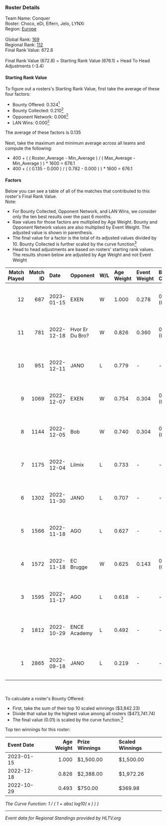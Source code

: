 ### Roster Details<br />
Team Name: Conquer<br />
Roster: Choco, eDi, Elfern, Jelo, LYNXi<br />
Region: [Europe]( ../standings_europe.md)<br />
<br />
Global Rank: [169](../standings_global.md)<br />
Regional Rank: [112]( ../standings_europe.md)<br />
Final Rank Value:  672.8<br />
<br />
Final Rank Value (672.8) = Starting Rank Value (676.1) + Head To Head Adjustments (-3.4)<br />

#### Starting Rank Value<br />
To figure out a rosters's Starting Rank Value, first take the average of these four factors:<br />
- Bounty Offered: 0.324[<sup>1</sup>](#table2)
- Bounty Collected: 0.210[<sup>2</sup>](#table1)
- Opponent Network: 0.006[<sup>2</sup>](#table1)
- LAN Wins: 0.000[<sup>2</sup>](#table1)

The average of these factors is 0.135<br />
<br />
Next, take the maximum and minimum average across all teams and compute the following:<br />
- 400 + ( ( Roster_Average - Min_Average ) / ( Max_Average - Min_Average ) ) * 1600 = 676.1
- 400 + ( ( 0.135 - 0.000 ) / ( 0.782 - 0.000 ) ) * 1600 = 676.1


#### Factors<br />
Below you can see a table of all of the matches that contributed to this roster's Final Rank Value.<br />
Note:<br />

- For Bounty Collected, Opponent Network, and LAN Wins, we consider only the ten best results over the past 6 months.
- Raw values for those factors are multiplied by Age Weight. Bounty and Opponent Network values are also multiplied by Event Weight. The adjusted value is shown in parenthesis.
- The final value for a factor is the total of its adjusted values divided by 10. Bounty Collected is further scaled by the curve function[<sup>3</sup>](#curveFunction)
- Head to head adjustments are based on rosters' starting rank values. The results shown below are adjusted by Age Weight and not Event Weight
<span id="table1"></span><br />


| Match Played | Match ID | Date       | Opponent        | W/L | Age Weight | Event Weight | Bounty Collected | Opponent Network | LAN Wins  | H2H Adj. | Roster                          |
| -: | -: | :- | :- | :- | :- | :- | :- | :- | :- | -: | :- |
|           12 |      687 | 2023-01-15 | EXEN            | W   | 1.000      | 0.278        | 0.002 (0.001)    | 0.031 (0.008)    | 0 (0.000) |    13.38 | Choco, eDi, Elfern, Jelo, LYNXi |
|           11 |      781 | 2022-12-18 | Hvor Er Du Bro? | W   | 0.826      | 0.360        | 0.000 (0.000)    | 0.000 (0.000)    | 0 (0.000) |     4.85 | Choco, eDi, Elfern, Jelo, LYNXi |
|           10 |      951 | 2022-12-11 | JANO            | L   | 0.779      | -            | -                | -                | -         |    -9.50 | Choco, eDi, Elfern, Jelo, LYNXi |
|            9 |     1069 | 2022-12-07 | EXEN            | W   | 0.754      | 0.304        | 0.002 (0.000)    | 0.031 (0.007)    | 0 (0.000) |    10.81 | Choco, eDi, Elfern, Jelo, LYNXi |
|            8 |     1144 | 2022-12-05 | Bob             | W   | 0.740      | 0.304        | 0.000 (0.000)    | 0.000 (0.000)    | 0 (0.000) |     4.57 | Choco, eDi, Elfern, Jelo, LYNXi |
|            7 |     1175 | 2022-12-04 | Lilmix          | L   | 0.733      | -            | -                | -                | -         |    -8.88 | Choco, eDi, Elfern, Jelo, LYNXi |
|            6 |     1302 | 2022-11-30 | JANO            | L   | 0.707      | -            | -                | -                | -         |    -9.28 | Choco, eDi, Elfern, Jelo, LYNXi |
|            5 |     1566 | 2022-11-18 | AGO             | L   | 0.627      | -            | -                | -                | -         |    -6.60 | Choco, eDi, Elfern, Jelo, LYNXi |
|            4 |     1572 | 2022-11-18 | EC Brugge       | W   | 0.625      | 0.143        | 0.007 (0.001)    | 0.507 (0.045)    | 0 (0.000) |    12.52 | Choco, eDi, Elfern, Jelo, LYNXi |
|            3 |     1595 | 2022-11-17 | AGO             | L   | 0.618      | -            | -                | -                | -         |    -6.19 | Choco, eDi, Elfern, Jelo, LYNXi |
|            2 |     1812 | 2022-10-29 | ENCE Academy    | L   | 0.492      | -            | -                | -                | -         |    -6.15 | Choco, eDi, Elfern, Jelo, LYNXi |
|            1 |     2865 | 2022-09-18 | JANO            | L   | 0.219      | -            | -                | -                | -         |    -2.89 | Choco, eDi, Elfern, Jelo, LYNXi |

<br />
<span id="table2"></span><br />
To calculate a roster's Bounty Offered:<br />

- First, take the sum of their top 10 scaled winnings ($3,842.23)
- Divide that value by the highest value among all rosters ($473,741.74)
- The final value (0.01) is scaled by the curve function.[<sup>3</sup>](#curveFunction)

Top ten winnings for this roster:<br />

| Event Date | Age Weight | Prize Winnings | Scaled Winnings |
| :- | -: | :- | :- |
| 2023-01-15 |      1.000 | $1,500.00      | $1,500.00       |
| 2022-12-18 |      0.826 | $2,388.00      | $1,972.26       |
| 2022-10-29 |      0.493 | $750.00        | $369.98         |


<span id="curveFunction"></span>_The Curve Function: 1 / ( 1 + abs( log10( x ) ) )_<br />

---
_Event data for Regional Standings provided by HLTV.org_<br />

